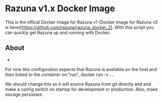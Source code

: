 # Razuna v1.x Docker Image

This is the offical Docker image for Razuna v1 (Docker image for Razuna v2 is here)[https://github.com/razuna/razuna_docker_2]. With this script you can quickly get Razuna up and running with Docker.

## About

* 

For now this configuration expects that Razuna is available on the host and then linked to the container on "run", docker run -v ....

We should change this so it will source Razuna from git directly and and make a config switch on startup for development or production. Also, make storage persistant.

